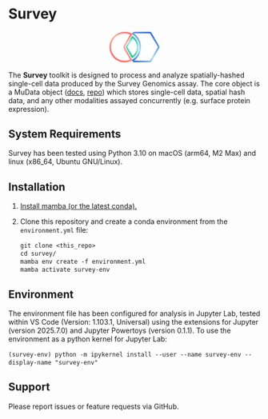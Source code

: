 # Survey

<p align="center">
    <picture align="center">
    <img src="https://github.com/survey-genomics/survey/blob/main/assets/logo_shine%405x.png" width="100px">
    </picture>
</p>
<p align="center">
</p>


The **Survey** toolkit is designed to process and analyze spatially-hashed single-cell data produced by the Survey Genomics assay. The core object is a MuData object ([docs](https://github.com/scverse/mudata), [repo](https://mudata.readthedocs.io/en/latest/#)) which stores single-cell data, spatial hash data, and any other modalities assayed concurrently (e.g. surface protein expression).


## System Requirements
Survey has been tested using Python 3.10 on macOS (arm64, M2 Max) and linux (x86_64, Ubuntu GNU/Linux).

## Installation

1. [Install mamba (or the latest conda).](https://mamba.readthedocs.io/en/latest/installation/mamba-installation.html)

2. Clone this repository and create a conda environment from the `environment.yml` file:

    ```shell
    git clone <this_repo>
    cd survey/
    mamba env create -f environment.yml
    mamba activate survey-env
    ```

## Environment

The environment file has been configured for analysis in Jupyter Lab, tested within VS Code (Version: 1.103.1, Universal) using the extensions for Jupyter (version 2025.7.0) and Jupyter Powertoys (version 0.1.1). To use the environment as a python kernel for Jupyter Lab:

```
(survey-env) python -m ipykernel install --user --name survey-env --display-name "survey-env"
```

## Support

Please report issues or feature requests via GitHub.
